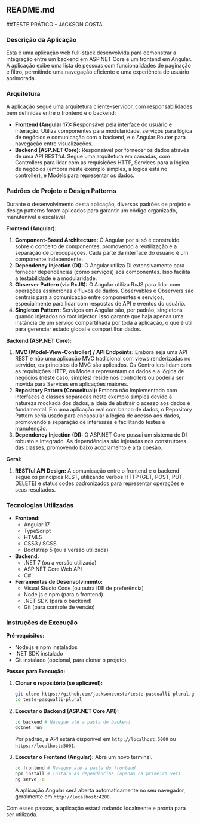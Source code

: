 ## README.md

##TESTE PRÁTICO - JACKSON COSTA

### Descrição da Aplicação

Esta é uma aplicação web full-stack desenvolvida para demonstrar a integração entre um backend em ASP.NET Core e um frontend em Angular. A aplicação exibe uma lista de pessoas com funcionalidades de paginação e filtro, permitindo uma navegação eficiente e uma experiência de usuário aprimorada.

### Arquitetura

A aplicação segue uma arquitetura cliente-servidor, com responsabilidades bem definidas entre o frontend e o backend:

*   **Frontend (Angular 17):** Responsável pela interface do usuário e interação. Utiliza componentes para modularidade, serviços para lógica de negócios e comunicação com o backend, e o Angular Router para navegação entre visualizações.
*   **Backend (ASP.NET Core):** Responsável por fornecer os dados através de uma API RESTful. Segue uma arquitetura em camadas, com Controllers para lidar com as requisições HTTP, Services para a lógica de negócios (embora neste exemplo simples, a lógica está no controller), e Models para representar os dados.

### Padrões de Projeto e Design Patterns

Durante o desenvolvimento desta aplicação, diversos padrões de projeto e design patterns foram aplicados para garantir um código organizado, manutenível e escalável:

**Frontend (Angular):**

1.  **Component-Based Architecture:** O Angular por si só é construído sobre o conceito de componentes, promovendo a reutilização e a separação de preocupações. Cada parte da interface do usuário é um componente independente.
2.  **Dependency Injection (DI):** O Angular utiliza DI extensivamente para fornecer dependências (como serviços) aos componentes. Isso facilita a testabilidade e a modularidade.
3.  **Observer Pattern (via RxJS):** O Angular utiliza RxJS para lidar com operações assíncronas e fluxos de dados. Observables e Observers são centrais para a comunicação entre componentes e serviços, especialmente para lidar com respostas de API e eventos do usuário.
4.  **Singleton Pattern:** Serviços em Angular são, por padrão, singletons quando injetados no root injector. Isso garante que haja apenas uma instância de um serviço compartilhada por toda a aplicação, o que é útil para gerenciar estado global e compartilhar dados.

**Backend (ASP.NET Core):**

1.  **MVC (Model-View-Controller) / API Endpoints:** Embora seja uma API REST e não uma aplicação MVC tradicional com views renderizadas no servidor, os princípios do MVC são aplicados. Os Controllers lidam com as requisições HTTP, os Models representam os dados e a lógica de negócios (neste caso, simples) reside nos controllers ou poderia ser movida para Services em aplicações maiores.
2.  **Repository Pattern (Conceitual):** Embora não implementado com interfaces e classes separadas neste exemplo simples devido à natureza mockada dos dados, a ideia de abstrair o acesso aos dados é fundamental. Em uma aplicação real com banco de dados, o Repository Pattern seria usado para encapsular a lógica de acesso aos dados, promovendo a separação de interesses e facilitando testes e manutenção.
3.  **Dependency Injection (DI):** O ASP.NET Core possui um sistema de DI robusto e integrado. As dependências são injetadas nos construtores das classes, promovendo baixo acoplamento e alta coesão.

**Geral:**

1.  **RESTful API Design:** A comunicação entre o frontend e o backend segue os princípios REST, utilizando verbos HTTP (GET, POST, PUT, DELETE) e status codes padronizados para representar operações e seus resultados.

### Tecnologias Utilizadas

*   **Frontend:**
    *   Angular 17
    *   TypeScript
    *   HTML5
    *   CSS3 / SCSS
    *   Bootstrap 5 (ou a versão utilizada)
*   **Backend:**
    *   .NET 7 (ou a versão utilizada)
    *   ASP.NET Core Web API
    *   C#
*   **Ferramentas de Desenvolvimento:**
    *   Visual Studio Code (ou outra IDE de preferência)
    *   Node.js e npm (para o frontend)
    *   .NET SDK (para o backend)
    *   Git (para controle de versão)

### Instruções de Execução

**Pré-requisitos:**

*   Node.js e npm instalados
*   .NET SDK instalado
*   Git instalado (opcional, para clonar o projeto)

**Passos para Execução:**

1.  **Clonar o repositório (se aplicável):**
    ```bash
    git clone https://github.com/jacksonccosta/teste-pasqualli-plural.git
    cd teste-pasqualli-plural
    ```

2.  **Executar o Backend (ASP.NET Core API):**
    ```bash
    cd backend # Navegue até a pasta do backend
    dotnet run
    ```
    Por padrão, a API estará disponível em `http://localhost:5000` ou `https://localhost:5001`.

3.  **Executar o Frontend (Angular):**
    Abra um novo terminal.
    ```bash
    cd frontend # Navegue até a pasta do frontend
    npm install # Instala as dependências (apenas na primeira vez)
    ng serve -o
    ```
    A aplicação Angular será aberta automaticamente no seu navegador, geralmente em `http://localhost:4200`.

Com esses passos, a aplicação estará rodando localmente e pronta para ser utilizada.

